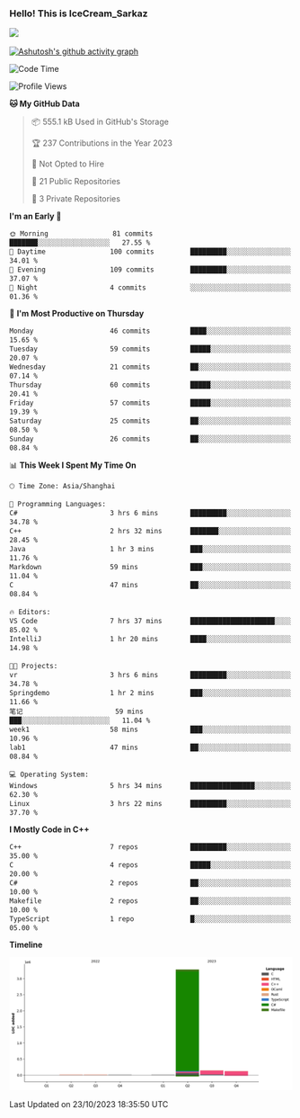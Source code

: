 ### Hello! This is IceCream_Sarkaz

![](https://github-readme-stats.vercel.app/api?username=Huang-Yuhan&theme=dark)

[![Ashutosh's github activity graph](https://github-readme-activity-graph.vercel.app/graph?username=Huang-Yuhan&bg_color=000000&color=ffffff&line=c061cb&point=c64600&area=true&hide_border=true)](https://github.com/ashutosh00710/github-readme-activity-graph)


<!--START_SECTION:waka-->
![Code Time](http://img.shields.io/badge/Code%20Time-332%20hrs%2040%20mins-blue)

![Profile Views](http://img.shields.io/badge/Profile%20Views-1-blue)

**🐱 My GitHub Data** 

> 📦 555.1 kB Used in GitHub's Storage 
 > 
> 🏆 237 Contributions in the Year 2023
 > 
> 🚫 Not Opted to Hire
 > 
> 📜 21 Public Repositories 
 > 
> 🔑 3 Private Repositories 
 > 
**I'm an Early 🐤** 

```text
🌞 Morning                81 commits          ███████░░░░░░░░░░░░░░░░░░   27.55 % 
🌆 Daytime                100 commits         █████████░░░░░░░░░░░░░░░░   34.01 % 
🌃 Evening                109 commits         █████████░░░░░░░░░░░░░░░░   37.07 % 
🌙 Night                  4 commits           ░░░░░░░░░░░░░░░░░░░░░░░░░   01.36 % 
```
📅 **I'm Most Productive on Thursday** 

```text
Monday                   46 commits          ████░░░░░░░░░░░░░░░░░░░░░   15.65 % 
Tuesday                  59 commits          █████░░░░░░░░░░░░░░░░░░░░   20.07 % 
Wednesday                21 commits          ██░░░░░░░░░░░░░░░░░░░░░░░   07.14 % 
Thursday                 60 commits          █████░░░░░░░░░░░░░░░░░░░░   20.41 % 
Friday                   57 commits          █████░░░░░░░░░░░░░░░░░░░░   19.39 % 
Saturday                 25 commits          ██░░░░░░░░░░░░░░░░░░░░░░░   08.50 % 
Sunday                   26 commits          ██░░░░░░░░░░░░░░░░░░░░░░░   08.84 % 
```


📊 **This Week I Spent My Time On** 

```text
🕑︎ Time Zone: Asia/Shanghai

💬 Programming Languages: 
C#                       3 hrs 6 mins        █████████░░░░░░░░░░░░░░░░   34.78 % 
C++                      2 hrs 32 mins       ███████░░░░░░░░░░░░░░░░░░   28.45 % 
Java                     1 hr 3 mins         ███░░░░░░░░░░░░░░░░░░░░░░   11.76 % 
Markdown                 59 mins             ███░░░░░░░░░░░░░░░░░░░░░░   11.04 % 
C                        47 mins             ██░░░░░░░░░░░░░░░░░░░░░░░   08.84 % 

🔥 Editors: 
VS Code                  7 hrs 37 mins       █████████████████████░░░░   85.02 % 
IntelliJ                 1 hr 20 mins        ████░░░░░░░░░░░░░░░░░░░░░   14.98 % 

🐱‍💻 Projects: 
vr                       3 hrs 6 mins        █████████░░░░░░░░░░░░░░░░   34.78 % 
Springdemo               1 hr 2 mins         ███░░░░░░░░░░░░░░░░░░░░░░   11.66 % 
笔记                       59 mins             ███░░░░░░░░░░░░░░░░░░░░░░   11.04 % 
week1                    58 mins             ███░░░░░░░░░░░░░░░░░░░░░░   10.96 % 
lab1                     47 mins             ██░░░░░░░░░░░░░░░░░░░░░░░   08.84 % 

💻 Operating System: 
Windows                  5 hrs 34 mins       ████████████████░░░░░░░░░   62.30 % 
Linux                    3 hrs 22 mins       █████████░░░░░░░░░░░░░░░░   37.70 % 
```

**I Mostly Code in C++** 

```text
C++                      7 repos             █████████░░░░░░░░░░░░░░░░   35.00 % 
C                        4 repos             █████░░░░░░░░░░░░░░░░░░░░   20.00 % 
C#                       2 repos             ██░░░░░░░░░░░░░░░░░░░░░░░   10.00 % 
Makefile                 2 repos             ██░░░░░░░░░░░░░░░░░░░░░░░   10.00 % 
TypeScript               1 repo              █░░░░░░░░░░░░░░░░░░░░░░░░   05.00 % 
```



**Timeline**

![Lines of Code chart](https://raw.githubusercontent.com/Huang-Yuhan/Huang-Yuhan/main/assets/bar_graph.png)


 Last Updated on 23/10/2023 18:35:50 UTC
<!--END_SECTION:waka-->
